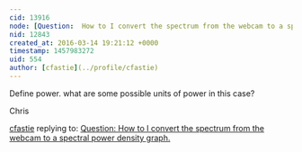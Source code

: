 ```yaml
---
cid: 13916
node: [Question:  How to I convert the spectrum from the webcam to a spectral power density graph.](../notes/cjtiaan/03-14-2016/question-how-to-i-convert-the-spectrum-from-the-webcam-to-a-spectral-power-density-graph)
nid: 12843
created_at: 2016-03-14 19:21:12 +0000
timestamp: 1457983272
uid: 554
author: [cfastie](../profile/cfastie)
---
```


Define power. what are some possible units of power in this case?

Chris

[cfastie](../profile/cfastie) replying to: [Question:  How to I convert the spectrum from the webcam to a spectral power density graph.](../notes/cjtiaan/03-14-2016/question-how-to-i-convert-the-spectrum-from-the-webcam-to-a-spectral-power-density-graph)

